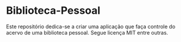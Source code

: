 # Biblioteca-Pessoal
Este repositório dedica-se a criar uma aplicação que faça controle do acervo de uma biblioteca pessoal. Segue licença MIT entre outras.
